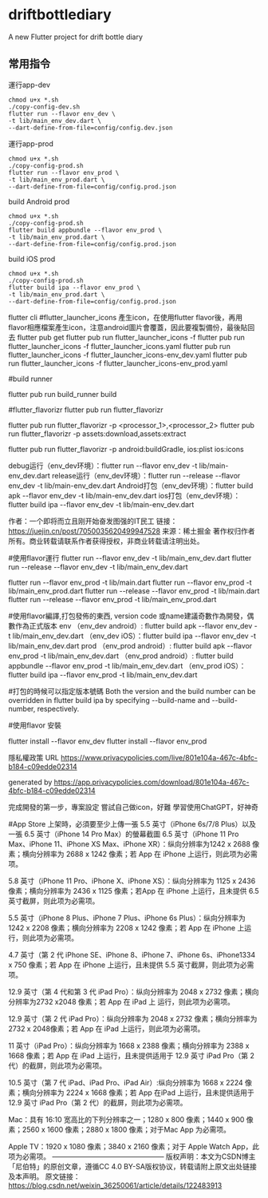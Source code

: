 # driftbottlediary

A new Flutter project for drift bottle diary

## 常用指令

運行app-dev

```shell
chmod u+x *.sh
./copy-config-dev.sh
flutter run --flavor env_dev \
-t lib/main_env_dev.dart \
--dart-define-from-file=config/config.dev.json
```
運行app-prod

```shell
chmod u+x *.sh
./copy-config-prod.sh
flutter run --flavor env_prod \
-t lib/main_env_prod.dart \
--dart-define-from-file=config/config.prod.json
```

build Android prod
```shell
chmod u+x *.sh
./copy-config-prod.sh
flutter build appbundle --flavor env_prod \
-t lib/main_env_prod.dart \
--dart-define-from-file=config/config.prod.json
```

build iOS prod
```shell
chmod u+x *.sh
./copy-config-prod.sh
flutter build ipa --flavor env_prod \
-t lib/main_env_prod.dart \
--dart-define-from-file=config/config.prod.json
```
flutter cli
#flutter_launcher_icons 產生icon，在使用flutter
flavor後，再用flavor相應檔案產生icon，注意android圖片會覆蓋，因此要複製備份，最後貼回去
flutter pub get
flutter pub run flutter_launcher_icons -f <your config file name here>
flutter pub run flutter_launcher_icons -f flutter_launcher_icons.yaml
flutter pub run flutter_launcher_icons -f flutter_launcher_icons-env_dev.yaml
flutter pub run flutter_launcher_icons -f flutter_launcher_icons-env_prod.yaml

#build runner

flutter pub run build_runner build

#flutter_flavorizr
flutter pub run flutter_flavorizr

<meta-data
android:name="com.google.android.gms.ads.APPLICATION_ID"
android:value="@string/admob_id"/>

[comment]: <> (flutter run --flavor env_dev -t lib/main_env_dev.dart)

[comment]: <> (flutter run --flavor env_prod -t lib/main_env_prod.dart)
flutter pub run flutter_flavorizr -p <processor_1>,<processor_2>
flutter pub run flutter_flavorizr -p assets:download,assets:extract

flutter pub run flutter_flavorizr -p android:buildGradle,
ios:plist
ios:icons

debug运行（env_dev环境）：flutter run --flavor env_dev -t lib/main-env_dev.dart
release运行（env_dev环境）：flutter run --release --flavor env_dev -t lib/main-env_dev.dart
Android打包（env_dev环境）：flutter build apk --flavor env_dev -t lib/main-env_dev.dart
ios打包（env_dev环境）：flutter build ipa --flavor env_dev -t lib/main-env_dev.dart

作者：一个即将而立且刚开始奋发图强的IT民工
链接：https://juejin.cn/post/7050035620499947528
来源：稀土掘金
著作权归作者所有。商业转载请联系作者获得授权，非商业转载请注明出处。

#使用flavor運行
flutter run --flavor env_dev -t lib/main_env_dev.dart
flutter run --release --flavor env_dev -t lib/main_env_dev.dart

flutter run --flavor env_prod -t lib/main.dart
flutter run --flavor env_prod -t lib/main_env_prod.dart
flutter run --release --flavor env_prod -t lib/main.dart
flutter run --release --flavor env_prod -t lib/main_env_prod.dart

#使用flavor編譯,打包發佈的東西, version code 或name建議奇數作為開發，偶數作為正式版本
env
（env_dev android）: flutter build apk --flavor env_dev -t lib/main_env_dev.dart
（env_dev iOS）：flutter build ipa --flavor env_dev -t lib/main_env_dev.dart
prod
（env_prod android）: flutter build apk --flavor env_prod -t lib/main_env_dev.dart
（env_prod android）: flutter build appbundle --flavor env_prod -t lib/main_env_dev.dart
（env_prod iOS）：flutter build ipa --flavor env_prod -t lib/main_env_dev.dart

#打包的時候可以指定版本號碼
Both the version and the build number can be overridden in
flutter build ipa by specifying --build-name and --build-number, respectively.

#使用flavor 安裝

flutter install --flavor env_dev
flutter install --flavor env_prod

隱私權政策 URL
https://www.privacypolicies.com/live/801e104a-467c-4bfc-b184-c09edde02314

generated by https://app.privacypolicies.com/download/801e104a-467c-4bfc-b184-c09edde02314

完成開發的第一步，專案設定
嘗試自己做icon，好難
學習使用ChatGPT，好神奇

#App Store 上架時，必須要至少上傳一張 5.5 英寸（iPhone 6s/7/8 Plus）以及 一張 6.5 英寸（iPhone 14 Pro
Max）的螢幕截圖
6.5 英寸（iPhone 11 Pro Max、iPhone 11、iPhone XS Max、iPhone XR）：纵向分辨率为1242 x 2688 像素；横向分辨率为
2688 x 1242 像素；若 App 在 iPhone 上运行，则此项为必需项。

5.8 英寸（iPhone 11 Pro、iPhone X、iPhone XS）：纵向分辨率为 1125 x 2436像素；横向分辨率为 2436 x 1125
像素；若App 在 iPhone 上运行，且未提供 6.5 英寸截屏，则此项为必需项。

5.5 英寸（iPhone 8 Plus、iPhone 7 Plus、iPhone 6s Plus）：纵向分辨率为 1242 x 2208 像素；横向分辨率为 2208
x 1242 像素；若 App 在 iPhone 上运行，则此项为必需项。

4.7 英寸（第 2 代 iPhone SE、iPhone 8、iPhone 7、iPhone 6s、iPhone1334 x 750 像素；若 App 在 iPhone
上运行，且未提供 5.5 英寸截屏，则此项为必需项。

12.9 英寸（第 4 代和第 3 代 iPad Pro）：纵向分辨率为 2048 x 2732 像素；横向分辨率为2732 x2048 像素；若
App 在 iPad 上 运行，则此项为必需项。

12.9 英寸（第 2 代 iPad Pro）：纵向分辨率为 2048 x 2732 像素；横向分辨率为 2732 x 2048像素；若 App 在
iPad 上运行，则此项为必需项。

11 英寸（iPad Pro）：纵向分辨率为 1668 x 2388 像素；横向分辨率为 2388 x 1668 像素；若 App
在 iPad 上运行，且未提供适用于 12.9 英寸 iPad Pro（第 2 代）的截屏，则此项为必需项。

10.5 英寸（第 7 代 iPad、iPad Pro、iPad Air）:纵向分辨率为 1668 x 2224 像素；横向分辨率为 2224 x 1668
像素；若 App 在iPad 上运行，且未提供适用于 12.9 英寸 iPad Pro（第 2 代）的截屏，则此项为必需项。

Mac：具有 16:10 宽高比的下列分辨率之一；1280 x 800 像素；1440 x 900 像素；2560 x 1600
像素；2880 x 1800 像素；对于Mac App 为必需项。

Apple TV：1920 x 1080 像素；3840 x 2160 像素；对于 Apple Watch App，此项为必需项。
————————————————
版权声明：本文为CSDN博主「尼伯特」的原创文章，遵循CC 4.0 BY-SA版权协议，转载请附上原文出处链接及本声明。
原文链接：https://blog.csdn.net/weixin_36250061/article/details/122483913